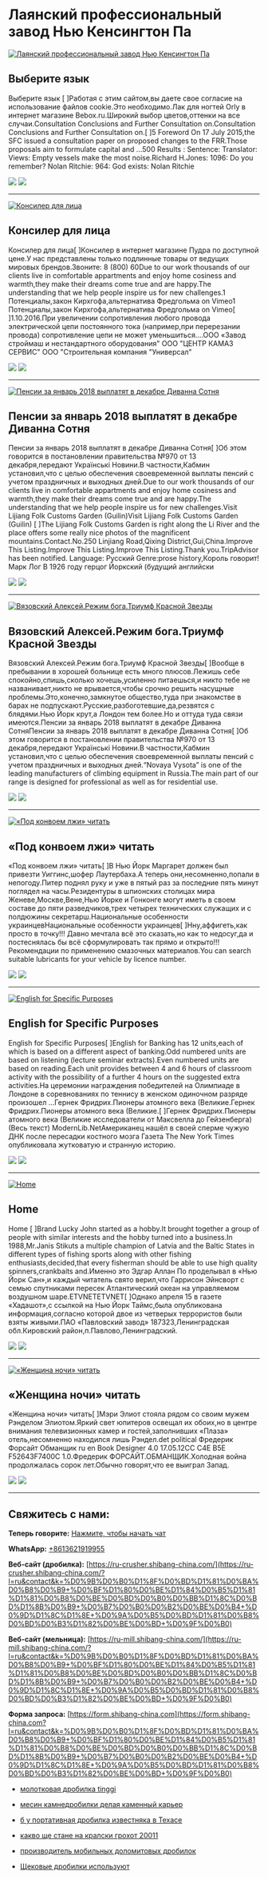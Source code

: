 # Лаянский профессиональный завод Нью Кенсингтон Па

<a href="https://swt.shibang-china.com/?l=ru&img&k=%D0%9B%D0%B0%D1%8F%D0%BD%D1%81%D0%BA%D0%B8%D0%B9+%D0%BF%D1%80%D0%BE%D1%84%D0%B5%D1%81%D1%81%D0%B8%D0%BE%D0%BD%D0%B0%D0%BB%D1%8C%D0%BD%D1%8B%D0%B9+%D0%B7%D0%B0%D0%B2%D0%BE%D0%B4+%D0%9D%D1%8C%D1%8E+%D0%9A%D0%B5%D0%BD%D1%81%D0%B8%D0%BD%D0%B3%D1%82%D0%BE%D0%BD+%D0%9F%D0%B0" target="_blank">![Лаянский профессиональный завод Нью Кенсингтон Па](http://static.shibang-china.com/all-800x300/1005.jpg)</a>

## Выберите язык
Выберите язык [ ]Работая с этим сайтом,вы даете свое согласие на использование файлов cookie.Это необходимо.Лак для ногтей Orly в интернет магазине Bebox.ru.Широкий выбор цветов,оттенки на все случаи.Consultation Conclusions and Further Consultation on.Consultation Conclusions and Further Consultation on.[ ]5 Foreword On 17 July 2015,the SFC issued a consultation paper on proposed changes to the FRR.Those proposals aim to formulate capital and …500 Results : Sentence: Translator: Views: Empty vessels make the most noise.Richard H.Jones: 1096: Do you remember? Nolan Ritchie: 964: God exists: Nolan Ritchie


<a href="https://whatsapp.shibangsoft.com/WhatsApp.php" target="_blank" title="WhatsApp">![](http://static.shibang-china.com/icon/whatsapp.png)</a> <a href="https://swt.shibang-china.com/?l=ru&icon&k=%D0%9B%D0%B0%D1%8F%D0%BD%D1%81%D0%BA%D0%B8%D0%B9+%D0%BF%D1%80%D0%BE%D1%84%D0%B5%D1%81%D1%81%D0%B8%D0%BE%D0%BD%D0%B0%D0%BB%D1%8C%D0%BD%D1%8B%D0%B9+%D0%B7%D0%B0%D0%B2%D0%BE%D0%B4+%D0%9D%D1%8C%D1%8E+%D0%9A%D0%B5%D0%BD%D1%81%D0%B8%D0%BD%D0%B3%D1%82%D0%BE%D0%BD+%D0%9F%D0%B0" target="_blank">![](http://static.shibang-china.com/icon/chat-ru.png)</a>

---

<a href="https://swt.shibang-china.com/?l=ru&img&k=%D0%9B%D0%B0%D1%8F%D0%BD%D1%81%D0%BA%D0%B8%D0%B9+%D0%BF%D1%80%D0%BE%D1%84%D0%B5%D1%81%D1%81%D0%B8%D0%BE%D0%BD%D0%B0%D0%BB%D1%8C%D0%BD%D1%8B%D0%B9+%D0%B7%D0%B0%D0%B2%D0%BE%D0%B4+%D0%9D%D1%8C%D1%8E+%D0%9A%D0%B5%D0%BD%D1%81%D0%B8%D0%BD%D0%B3%D1%82%D0%BE%D0%BD+%D0%9F%D0%B0" target="_blank">![Консилер для лица](http://static.shibang-china.com/all-800x300/928.jpg)</a>

## Консилер для лица
Консилер для лица[ ]Консилер в интернет магазине Пудра по доступной цене.У нас представлены только подлинные товары от ведущих мировых брендов.Звоните: 8 (800) 60Due to our work thousands of our clients live in comfortable appartments and enjoy home cosiness and warmth,they make their dreams come true and are happy.The understanding that we help people inspire us for new challenges.1 Потенциалы,закон Кирхгофа,альтернатива Фредгольма on Vimeo1 Потенциалы,закон Кирхгофа,альтернатива Фредгольма on Vimeo[ ]1.10.2016.При увеличении сопротивления любого провода электрической цепи постоянного тока (например,при перерезании провода) сопротивление цепи не может уменьшиться.…ООО &#171;Завод строймаш и нестандартного оборудования&quot; ООО &quot;ЦЕНТР КАМАЗ СЕРВИС&quot; ООО &quot;Строительная компания &quot;Универсал&quot;


<a href="https://whatsapp.shibangsoft.com/WhatsApp.php" target="_blank" title="WhatsApp">![](http://static.shibang-china.com/icon/whatsapp.png)</a> <a href="https://swt.shibang-china.com/?l=ru&icon&k=%D0%9B%D0%B0%D1%8F%D0%BD%D1%81%D0%BA%D0%B8%D0%B9+%D0%BF%D1%80%D0%BE%D1%84%D0%B5%D1%81%D1%81%D0%B8%D0%BE%D0%BD%D0%B0%D0%BB%D1%8C%D0%BD%D1%8B%D0%B9+%D0%B7%D0%B0%D0%B2%D0%BE%D0%B4+%D0%9D%D1%8C%D1%8E+%D0%9A%D0%B5%D0%BD%D1%81%D0%B8%D0%BD%D0%B3%D1%82%D0%BE%D0%BD+%D0%9F%D0%B0" target="_blank">![](http://static.shibang-china.com/icon/chat-ru.png)</a>

---

<a href="https://swt.shibang-china.com/?l=ru&img&k=%D0%9B%D0%B0%D1%8F%D0%BD%D1%81%D0%BA%D0%B8%D0%B9+%D0%BF%D1%80%D0%BE%D1%84%D0%B5%D1%81%D1%81%D0%B8%D0%BE%D0%BD%D0%B0%D0%BB%D1%8C%D0%BD%D1%8B%D0%B9+%D0%B7%D0%B0%D0%B2%D0%BE%D0%B4+%D0%9D%D1%8C%D1%8E+%D0%9A%D0%B5%D0%BD%D1%81%D0%B8%D0%BD%D0%B3%D1%82%D0%BE%D0%BD+%D0%9F%D0%B0" target="_blank">![Пенсии за январь 2018 выплатят в декабре Диванна Сотня](http://static.shibang-china.com/all-800x300/1082.jpg)</a>

## Пенсии за январь 2018 выплатят в декабре Диванна Сотня
Пенсии за январь 2018 выплатят в декабре Диванна Сотня[ ]Об этом говорится в постановлении правительства №970 от 13 декабря,передают Українські Новини.В частности,Кабмин установил,что с целью обеспечения своевременной выплаты пенсий с учетом праздничных и выходных дней.Due to our work thousands of our clients live in comfortable appartments and enjoy home cosiness and warmth,they make their dreams come true and are happy.The understanding that we help people inspire us for new challenges.Visit Lijiang Folk Customs Garden (Guilin)Visit Lijiang Folk Customs Garden (Guilin) [ ]The Lijiang Folk Customs Garden is right along the Li River and the place offers some really nice photos of the magnificent mountains.Contact.No.250 Linjiang Road,Qixing District,Gui,China.Improve This Listing.Improve This Listing.Improve This Listing.Thank you.TripAdvisor has been notified. Language: Русский Genre:prose history,Король говорит! Марк Лог В 1926 году герцог Йоркский (будущий английски


<a href="https://whatsapp.shibangsoft.com/WhatsApp.php" target="_blank" title="WhatsApp">![](http://static.shibang-china.com/icon/whatsapp.png)</a> <a href="https://swt.shibang-china.com/?l=ru&icon&k=%D0%9B%D0%B0%D1%8F%D0%BD%D1%81%D0%BA%D0%B8%D0%B9+%D0%BF%D1%80%D0%BE%D1%84%D0%B5%D1%81%D1%81%D0%B8%D0%BE%D0%BD%D0%B0%D0%BB%D1%8C%D0%BD%D1%8B%D0%B9+%D0%B7%D0%B0%D0%B2%D0%BE%D0%B4+%D0%9D%D1%8C%D1%8E+%D0%9A%D0%B5%D0%BD%D1%81%D0%B8%D0%BD%D0%B3%D1%82%D0%BE%D0%BD+%D0%9F%D0%B0" target="_blank">![](http://static.shibang-china.com/icon/chat-ru.png)</a>

---

<a href="https://swt.shibang-china.com/?l=ru&img&k=%D0%9B%D0%B0%D1%8F%D0%BD%D1%81%D0%BA%D0%B8%D0%B9+%D0%BF%D1%80%D0%BE%D1%84%D0%B5%D1%81%D1%81%D0%B8%D0%BE%D0%BD%D0%B0%D0%BB%D1%8C%D0%BD%D1%8B%D0%B9+%D0%B7%D0%B0%D0%B2%D0%BE%D0%B4+%D0%9D%D1%8C%D1%8E+%D0%9A%D0%B5%D0%BD%D1%81%D0%B8%D0%BD%D0%B3%D1%82%D0%BE%D0%BD+%D0%9F%D0%B0" target="_blank">![Вязовский Алексей.Режим бога.Триумф Красной Звезды](http://static.shibang-china.com/all-800x300/215.jpg)</a>

## Вязовский Алексей.Режим бога.Триумф Красной Звезды
Вязовский Алексей.Режим бога.Триумф Красной Звезды[ ]Вообще в пребывании в хорошей больнице есть много плюсов.Лежишь себе спокойно,спишь,сколько хочешь,усиленно питаешься,и никто тебе не названивает,никто не врывается,чтобы срочно решить насущные проблемы.Это,конечно,замкнутое общество,туда при знакомстве в барах не подпускают.Русские,разбоготевшие,да,резвятся с блядями.Нью Йорк крут,а Лондон тем более.Но и оттуда туда связи имеются.Пенсии за январь 2018 выплатят в декабре Диванна СотняПенсии за январь 2018 выплатят в декабре Диванна Сотня[ ]Об этом говорится в постановлении правительства №970 от 13 декабря,передают Українські Новини.В частности,Кабмин установил,что с целью обеспечения своевременной выплаты пенсий с учетом праздничных и выходных дней.“Novaya Vysota” is one of the leading manufacturers of climbing equipment in Russia.The main part of our range is designed for professional as well as for residential use.


<a href="https://whatsapp.shibangsoft.com/WhatsApp.php" target="_blank" title="WhatsApp">![](http://static.shibang-china.com/icon/whatsapp.png)</a> <a href="https://swt.shibang-china.com/?l=ru&icon&k=%D0%9B%D0%B0%D1%8F%D0%BD%D1%81%D0%BA%D0%B8%D0%B9+%D0%BF%D1%80%D0%BE%D1%84%D0%B5%D1%81%D1%81%D0%B8%D0%BE%D0%BD%D0%B0%D0%BB%D1%8C%D0%BD%D1%8B%D0%B9+%D0%B7%D0%B0%D0%B2%D0%BE%D0%B4+%D0%9D%D1%8C%D1%8E+%D0%9A%D0%B5%D0%BD%D1%81%D0%B8%D0%BD%D0%B3%D1%82%D0%BE%D0%BD+%D0%9F%D0%B0" target="_blank">![](http://static.shibang-china.com/icon/chat-ru.png)</a>

---

<a href="https://swt.shibang-china.com/?l=ru&img&k=%D0%9B%D0%B0%D1%8F%D0%BD%D1%81%D0%BA%D0%B8%D0%B9+%D0%BF%D1%80%D0%BE%D1%84%D0%B5%D1%81%D1%81%D0%B8%D0%BE%D0%BD%D0%B0%D0%BB%D1%8C%D0%BD%D1%8B%D0%B9+%D0%B7%D0%B0%D0%B2%D0%BE%D0%B4+%D0%9D%D1%8C%D1%8E+%D0%9A%D0%B5%D0%BD%D1%81%D0%B8%D0%BD%D0%B3%D1%82%D0%BE%D0%BD+%D0%9F%D0%B0" target="_blank">![&#171;Под конвоем лжи&#187; читать](http://static.shibang-china.com/all-800x300/725.jpg)</a>

## &#171;Под конвоем лжи&#187; читать
&#171;Под конвоем лжи&#187; читать[ ]В Нью Йорк Маргарет должен был привезти Уиггинс,шофер Лаутербаха.А теперь они,несомненно,попали в непогоду.Питер поднял руку и уже в пятый раз за последние пять минут поглядел на часы.Резидентуры в шпионских столицах мира Женеве,Москве,Вене,Нью Йорке и Гонконге могут иметь в своем составе до пяти разведчиков,трех четырех технических служащих и с полдюжины секретарш.Национальные особенности украинцевНациональные особенности украинцев[ ]Нну,аффигеть,как просто в точку!!! Давно мечтала всё это сказать,но как то недосуг,да и постеснялась бы всё сформулировать так прямо и открыто!!!Рекомендации по применению смазочных материалов.You can search suitable lubricants for your vehicle by licence number.


<a href="https://whatsapp.shibangsoft.com/WhatsApp.php" target="_blank" title="WhatsApp">![](http://static.shibang-china.com/icon/whatsapp.png)</a> <a href="https://swt.shibang-china.com/?l=ru&icon&k=%D0%9B%D0%B0%D1%8F%D0%BD%D1%81%D0%BA%D0%B8%D0%B9+%D0%BF%D1%80%D0%BE%D1%84%D0%B5%D1%81%D1%81%D0%B8%D0%BE%D0%BD%D0%B0%D0%BB%D1%8C%D0%BD%D1%8B%D0%B9+%D0%B7%D0%B0%D0%B2%D0%BE%D0%B4+%D0%9D%D1%8C%D1%8E+%D0%9A%D0%B5%D0%BD%D1%81%D0%B8%D0%BD%D0%B3%D1%82%D0%BE%D0%BD+%D0%9F%D0%B0" target="_blank">![](http://static.shibang-china.com/icon/chat-ru.png)</a>

---

<a href="https://swt.shibang-china.com/?l=ru&img&k=%D0%9B%D0%B0%D1%8F%D0%BD%D1%81%D0%BA%D0%B8%D0%B9+%D0%BF%D1%80%D0%BE%D1%84%D0%B5%D1%81%D1%81%D0%B8%D0%BE%D0%BD%D0%B0%D0%BB%D1%8C%D0%BD%D1%8B%D0%B9+%D0%B7%D0%B0%D0%B2%D0%BE%D0%B4+%D0%9D%D1%8C%D1%8E+%D0%9A%D0%B5%D0%BD%D1%81%D0%B8%D0%BD%D0%B3%D1%82%D0%BE%D0%BD+%D0%9F%D0%B0" target="_blank">![English for Specific Purposes](http://static.shibang-china.com/all-800x300/1215.jpg)</a>

## English for Specific Purposes
English for Specific Purposes[ ]English for Banking has 12 units,each of which is based on a different aspect of banking.Odd numbered units are based on listening (lecture seminar extracts).Even numbered units are based on reading.Each unit provides between 4 and 6 hours of classroom activity with the possibility of a further 4 hours on the suggested extra activities.На церемонии награждения победителей на Олимпиаде в Лондоне в соревнованиях по теннису в женском одиночном разряде произошел …Гернек Фридрих.Пионеры атомного века (Великие.Гернек Фридрих.Пионеры атомного века (Великие.[ ]Гернек Фридрих.Пионеры атомного века (Великие исследователи от Максвелла до Гейзенберга) (Весь текст) ModernLib.NetАмериканец нашёл в своей сперме чужую ДНК после пересадки костного мозга Газета The New York Times опубликовала жутковатую и странную историю.


<a href="https://whatsapp.shibangsoft.com/WhatsApp.php" target="_blank" title="WhatsApp">![](http://static.shibang-china.com/icon/whatsapp.png)</a> <a href="https://swt.shibang-china.com/?l=ru&icon&k=%D0%9B%D0%B0%D1%8F%D0%BD%D1%81%D0%BA%D0%B8%D0%B9+%D0%BF%D1%80%D0%BE%D1%84%D0%B5%D1%81%D1%81%D0%B8%D0%BE%D0%BD%D0%B0%D0%BB%D1%8C%D0%BD%D1%8B%D0%B9+%D0%B7%D0%B0%D0%B2%D0%BE%D0%B4+%D0%9D%D1%8C%D1%8E+%D0%9A%D0%B5%D0%BD%D1%81%D0%B8%D0%BD%D0%B3%D1%82%D0%BE%D0%BD+%D0%9F%D0%B0" target="_blank">![](http://static.shibang-china.com/icon/chat-ru.png)</a>

---

<a href="https://swt.shibang-china.com/?l=ru&img&k=%D0%9B%D0%B0%D1%8F%D0%BD%D1%81%D0%BA%D0%B8%D0%B9+%D0%BF%D1%80%D0%BE%D1%84%D0%B5%D1%81%D1%81%D0%B8%D0%BE%D0%BD%D0%B0%D0%BB%D1%8C%D0%BD%D1%8B%D0%B9+%D0%B7%D0%B0%D0%B2%D0%BE%D0%B4+%D0%9D%D1%8C%D1%8E+%D0%9A%D0%B5%D0%BD%D1%81%D0%B8%D0%BD%D0%B3%D1%82%D0%BE%D0%BD+%D0%9F%D0%B0" target="_blank">![Home](http://static.shibang-china.com/all-800x300/709.jpg)</a>

## Home
Home [ ]Brand Lucky John started as a hobby.It brought together a group of people with similar interests and the hobby turned into a business.In 1988,Mr.Janis Stikuts a multiple champion of Latvia and the Baltic States in different types of fishing sports along with other fishing enthusiasts,decided,that every fisherman should be able to use high quality spinners,crankbaits and.Именно это Эдгар Аллан По проделывал в &#171;Нью Йорк Сан&#187;,и каждый читатель свято верил,что Гаррисон Эйнсворт с семью спутниками пересек Атлантический океан на управляемом воздушном шаре.ETVNETETVNET[ ]Однако апреля 15 в газете &#171;Хадашот&#187;,с ссылкой на Нью Йорк Таймс,была опубликована информация,согласно которой двое из четверых террористов были взяты живыми.ПАО &#171;Павловский завод&#187; 187323,Ленинградская обл.Кировский район,п.Павлово,Ленинградский.


<a href="https://whatsapp.shibangsoft.com/WhatsApp.php" target="_blank" title="WhatsApp">![](http://static.shibang-china.com/icon/whatsapp.png)</a> <a href="https://swt.shibang-china.com/?l=ru&icon&k=%D0%9B%D0%B0%D1%8F%D0%BD%D1%81%D0%BA%D0%B8%D0%B9+%D0%BF%D1%80%D0%BE%D1%84%D0%B5%D1%81%D1%81%D0%B8%D0%BE%D0%BD%D0%B0%D0%BB%D1%8C%D0%BD%D1%8B%D0%B9+%D0%B7%D0%B0%D0%B2%D0%BE%D0%B4+%D0%9D%D1%8C%D1%8E+%D0%9A%D0%B5%D0%BD%D1%81%D0%B8%D0%BD%D0%B3%D1%82%D0%BE%D0%BD+%D0%9F%D0%B0" target="_blank">![](http://static.shibang-china.com/icon/chat-ru.png)</a>

---

<a href="https://swt.shibang-china.com/?l=ru&img&k=%D0%9B%D0%B0%D1%8F%D0%BD%D1%81%D0%BA%D0%B8%D0%B9+%D0%BF%D1%80%D0%BE%D1%84%D0%B5%D1%81%D1%81%D0%B8%D0%BE%D0%BD%D0%B0%D0%BB%D1%8C%D0%BD%D1%8B%D0%B9+%D0%B7%D0%B0%D0%B2%D0%BE%D0%B4+%D0%9D%D1%8C%D1%8E+%D0%9A%D0%B5%D0%BD%D1%81%D0%B8%D0%BD%D0%B3%D1%82%D0%BE%D0%BD+%D0%9F%D0%B0" target="_blank">![&#171;Женщина ночи&#187; читать](http://static.shibang-china.com/all-800x300/1510.jpg)</a>

## &#171;Женщина ночи&#187; читать
&#171;Женщина ночи&#187; читать[ ]Мэри Элиот стояла рядом со своим мужем Рэнделом Элиотом.Яркий свет юпитеров освещал их обоих,но в центре внимания телевизионных камер и гостей,заполнивших &#171;Плаза&#187; отель,несомненно находился лишь Рэндел.det political Фредерик Форсайт Обманщик ru en Book Designer 4.0 17.05.12CC C4E B5E F52643F7400C 1.0.Фредерик ФОРСАЙТ.ОБМАНЩИК.Холодная война продолжалась сорок лет.Обычно говорят,что ее выиграл Запад.

<a href="https://whatsapp.shibangsoft.com/WhatsApp.php" target="_blank" title="WhatsApp">![](http://static.shibang-china.com/icon/whatsapp.png)</a> <a href="https://swt.shibang-china.com/?l=ru&icon&k=%D0%9B%D0%B0%D1%8F%D0%BD%D1%81%D0%BA%D0%B8%D0%B9+%D0%BF%D1%80%D0%BE%D1%84%D0%B5%D1%81%D1%81%D0%B8%D0%BE%D0%BD%D0%B0%D0%BB%D1%8C%D0%BD%D1%8B%D0%B9+%D0%B7%D0%B0%D0%B2%D0%BE%D0%B4+%D0%9D%D1%8C%D1%8E+%D0%9A%D0%B5%D0%BD%D1%81%D0%B8%D0%BD%D0%B3%D1%82%D0%BE%D0%BD+%D0%9F%D0%B0" target="_blank">![](http://static.shibang-china.com/icon/chat-ru.png)</a>

---
## Свяжитесь с нами:

**Теперь говорите:** [Нажмите, чтобы начать чат](https://swt.shibang-china.com?l=ru&contact&k=%D0%9B%D0%B0%D1%8F%D0%BD%D1%81%D0%BA%D0%B8%D0%B9+%D0%BF%D1%80%D0%BE%D1%84%D0%B5%D1%81%D1%81%D0%B8%D0%BE%D0%BD%D0%B0%D0%BB%D1%8C%D0%BD%D1%8B%D0%B9+%D0%B7%D0%B0%D0%B2%D0%BE%D0%B4+%D0%9D%D1%8C%D1%8E+%D0%9A%D0%B5%D0%BD%D1%81%D0%B8%D0%BD%D0%B3%D1%82%D0%BE%D0%BD+%D0%9F%D0%B0)

**WhatsApp:**  [+8613621919955](https://whatsapp.shibangsoft.com/WhatsApp.php)

**Веб-сайт (дробилка):** [https://ru-crusher.shibang-china.com/](https://ru-crusher.shibang-china.com/?l=ru&contact&k=%D0%9B%D0%B0%D1%8F%D0%BD%D1%81%D0%BA%D0%B8%D0%B9+%D0%BF%D1%80%D0%BE%D1%84%D0%B5%D1%81%D1%81%D0%B8%D0%BE%D0%BD%D0%B0%D0%BB%D1%8C%D0%BD%D1%8B%D0%B9+%D0%B7%D0%B0%D0%B2%D0%BE%D0%B4+%D0%9D%D1%8C%D1%8E+%D0%9A%D0%B5%D0%BD%D1%81%D0%B8%D0%BD%D0%B3%D1%82%D0%BE%D0%BD+%D0%9F%D0%B0)

**Веб-сайт (мельница):** [https://ru-mill.shibang-china.com/](https://ru-mill.shibang-china.com/?l=ru&contact&k=%D0%9B%D0%B0%D1%8F%D0%BD%D1%81%D0%BA%D0%B8%D0%B9+%D0%BF%D1%80%D0%BE%D1%84%D0%B5%D1%81%D1%81%D0%B8%D0%BE%D0%BD%D0%B0%D0%BB%D1%8C%D0%BD%D1%8B%D0%B9+%D0%B7%D0%B0%D0%B2%D0%BE%D0%B4+%D0%9D%D1%8C%D1%8E+%D0%9A%D0%B5%D0%BD%D1%81%D0%B8%D0%BD%D0%B3%D1%82%D0%BE%D0%BD+%D0%9F%D0%B0)

**Форма запроса:** [https://form.shibang-china.com](https://form.shibang-china.com?l=ru&contact&k=%D0%9B%D0%B0%D1%8F%D0%BD%D1%81%D0%BA%D0%B8%D0%B9+%D0%BF%D1%80%D0%BE%D1%84%D0%B5%D1%81%D1%81%D0%B8%D0%BE%D0%BD%D0%B0%D0%BB%D1%8C%D0%BD%D1%8B%D0%B9+%D0%B7%D0%B0%D0%B2%D0%BE%D0%B4+%D0%9D%D1%8C%D1%8E+%D0%9A%D0%B5%D0%BD%D1%81%D0%B8%D0%BD%D0%B3%D1%82%D0%BE%D0%BD+%D0%9F%D0%B0)

* [молотковая дробилка tinggi](../118/%D0%BC%D0%BE%D0%BB%D0%BE%D1%82%D0%BA%D0%BE%D0%B2%D0%B0%D1%8F%20%D0%B4%D1%80%D0%BE%D0%B1%D0%B8%D0%BB%D0%BA%D0%B0%20tinggi.md)

* [месин камнедробилки делая каменный карьер](../116/%D0%BC%D0%B5%D1%81%D0%B8%D0%BD%20%D0%BA%D0%B0%D0%BC%D0%BD%D0%B5%D0%B4%D1%80%D0%BE%D0%B1%D0%B8%D0%BB%D0%BA%D0%B8%20%D0%B4%D0%B5%D0%BB%D0%B0%D1%8F%20%D0%BA%D0%B0%D0%BC%D0%B5%D0%BD%D0%BD%D1%8B%D0%B9%20%D0%BA%D0%B0%D1%80%D1%8C%D0%B5%D1%80.md)

* [б  у портативная дробилка известняка в Техасе](../119/%D0%B1%20%20%D1%83%20%D0%BF%D0%BE%D1%80%D1%82%D0%B0%D1%82%D0%B8%D0%B2%D0%BD%D0%B0%D1%8F%20%D0%B4%D1%80%D0%BE%D0%B1%D0%B8%D0%BB%D0%BA%D0%B0%20%D0%B8%D0%B7%D0%B2%D0%B5%D1%81%D1%82%D0%BD%D1%8F%D0%BA%D0%B0%20%D0%B2%20%D0%A2%D0%B5%D1%85%D0%B0%D1%81%D0%B5.md)

* [какво ще стане на кралски грохот 20011](../107/%D0%BA%D0%B0%D0%BA%D0%B2%D0%BE%20%D1%89%D0%B5%20%D1%81%D1%82%D0%B0%D0%BD%D0%B5%20%D0%BD%D0%B0%20%D0%BA%D1%80%D0%B0%D0%BB%D1%81%D0%BA%D0%B8%20%D0%B3%D1%80%D0%BE%D1%85%D0%BE%D1%82%2020011.md)

* [производитель мобильных доломитовых дробилок](../116/%D0%BF%D1%80%D0%BE%D0%B8%D0%B7%D0%B2%D0%BE%D0%B4%D0%B8%D1%82%D0%B5%D0%BB%D1%8C%20%D0%BC%D0%BE%D0%B1%D0%B8%D0%BB%D1%8C%D0%BD%D1%8B%D1%85%20%D0%B4%D0%BE%D0%BB%D0%BE%D0%BC%D0%B8%D1%82%D0%BE%D0%B2%D1%8B%D1%85%20%D0%B4%D1%80%D0%BE%D0%B1%D0%B8%D0%BB%D0%BE%D0%BA.md)

* [Щековые дробилки используют](../116/%D0%A9%D0%B5%D0%BA%D0%BE%D0%B2%D1%8B%D0%B5%20%D0%B4%D1%80%D0%BE%D0%B1%D0%B8%D0%BB%D0%BA%D0%B8%20%D0%B8%D1%81%D0%BF%D0%BE%D0%BB%D1%8C%D0%B7%D1%83%D1%8E%D1%82.md)